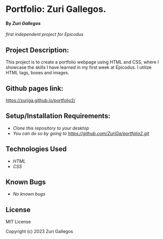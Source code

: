 # Portfolio: Zuri Gallegos.
#### By _**Zuri Gallegos**_
_first independent project for Epicodus_

## Project Description: 
This project is to create a portfolio webpage using HTML and CSS, where I showcase the skills I have learned in my first week at Epicodus.
I utilize HTML tags, boxes and images. 

## Github pages link:
https://zuriga.github.io/portfolio2/

## Setup/Installation Requirements: 
* _Clone this repository to your desktop_
* _You can do so by going to https://github.com/ZuriGa/portfolio2.git_

## Technologies Used 

* _HTML_
* _CSS_


## Known Bugs
* _No known bugs_

## License
MIT License

Copyright (c) 2023 Zuri Gallegos
